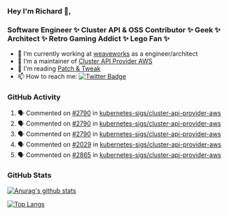 ### Hey I'm Richard 👋, 

<h3 align="left">Software Engineer ✨ Cluster API & OSS Contributor ✨ Geek ✨ Architect ✨ Retro Gaming Addict ✨ Lego Fan ✨</h3>

- 🔭 I’m currently working at [weaveworks](https://github.com/weaveworks) as a engineer/architect
- 👯 I’m a maintainer of [Cluster API Provider AWS](https://github.com/kubernetes-sigs/cluster-api-provider-aws)
- 💬 I'm reading [Patch & Tweak](https://bjooks.com/products/patch-tweak-exploring-modular-synthesis)
- 📫 How to reach me: [![Twitter Badge](https://img.shields.io/badge/-@fruit_case-00acee?style=flat&logo=Twitter&logoColor=white)](https://twitter.com/intent/follow?screen_name=fruit_case "Follow on Twitter")

### GitHub Activity 

<!--START_SECTION:activity-->
1. 🗣 Commented on [#2790](https://github.com/kubernetes-sigs/cluster-api-provider-aws/issues/2790) in [kubernetes-sigs/cluster-api-provider-aws](https://github.com/kubernetes-sigs/cluster-api-provider-aws)
2. 🗣 Commented on [#2790](https://github.com/kubernetes-sigs/cluster-api-provider-aws/issues/2790) in [kubernetes-sigs/cluster-api-provider-aws](https://github.com/kubernetes-sigs/cluster-api-provider-aws)
3. 🗣 Commented on [#2790](https://github.com/kubernetes-sigs/cluster-api-provider-aws/issues/2790) in [kubernetes-sigs/cluster-api-provider-aws](https://github.com/kubernetes-sigs/cluster-api-provider-aws)
4. 🗣 Commented on [#2029](https://github.com/kubernetes-sigs/cluster-api-provider-aws/issues/2029) in [kubernetes-sigs/cluster-api-provider-aws](https://github.com/kubernetes-sigs/cluster-api-provider-aws)
5. 🗣 Commented on [#2865](https://github.com/kubernetes-sigs/cluster-api-provider-aws/issues/2865) in [kubernetes-sigs/cluster-api-provider-aws](https://github.com/kubernetes-sigs/cluster-api-provider-aws)
<!--END_SECTION:activity-->

### GitHub Stats

[![Anurag's github stats](https://github-readme-stats.vercel.app/api?username=richardcase&count_private=true&show_icons=true)](https://github.com/anuraghazra/github-readme-stats)

[![Top Langs](https://github-readme-stats.vercel.app/api/top-langs/?username=richardcase&hide=html&layout=compact)](https://github.com/anuraghazra/github-readme-stats)
